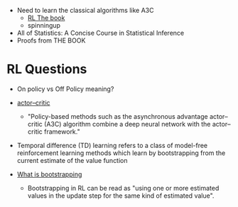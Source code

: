 * Need to learn the classical algorithms like A3C
  * [RL The book](http://www.incompleteideas.net/book/ebook/the-book.html)
  * spinningup 
* All of Statistics: A Concise Course in Statistical Inference
* Proofs from THE BOOK



# RL Questions
* On policy vs Off Policy meaning?
* [actor–critic](http://www.incompleteideas.net/book/ebook/node66.html)
  * "Policy-based methods such as the asynchronous advantage actor–critic (A3C) algorithm combine a deep neural network with the actor–critic framework."
* Temporal difference (TD) learning refers to a class of model-free reinforcement learning methods which learn by bootstrapping from the current estimate of the value function

* [What is bootstrapping](https://datascience.stackexchange.com/questions/26938/what-exactly-is-bootstrapping-in-reinforcement-learning)
  * Bootstrapping in RL can be read as "using one or more estimated values in the update step for the same kind of estimated value".
